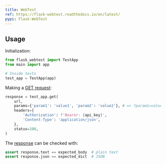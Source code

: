 ```yaml
---
title: WebTest
ref: https://flask-webtest.readthedocs.io/en/latest/
pypi: Flask-WebTest
---
```


## Usage

Initialization:

```python
from flask_webtest import TestApp
from main import app

# Inside tests
test_app = TestApp(app)
```

Making a [GET request](https://docs.pylonsproject.org/projects/webtest/en/latest/api.html#webtest.app.TestApp.get):

```python
response = test_app.get(
    url,
    params={'param1': 'value1', 'param2': 'value2'}, # => ?param1=value1&param2=value2
    headers={
        'Authorization': f'Bearer: {api_key}',
        'Content-Type': 'application/json',
    },
    status=200,
)
```

The [response](https://docs.pylonsproject.org/projects/webtest/en/latest/api.html#webtest-response-testresponse)
can be checked with:

```python
assert response.text == expected_body  # plain text
assert response.json == expected_dict  # JSON
```

